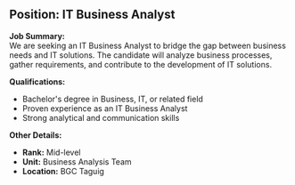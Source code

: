 ## **Position: IT Business Analyst**

**Job Summary:**  
We are seeking an IT Business Analyst to bridge the gap between business needs and IT solutions. The candidate will analyze business processes, gather requirements, and contribute to the development of IT solutions.

**Qualifications:**  
- Bachelor's degree in Business, IT, or related field
- Proven experience as an IT Business Analyst
- Strong analytical and communication skills

**Other Details:**
- **Rank:** Mid-level
- **Unit:** Business Analysis Team
- **Location:** BGC Taguig